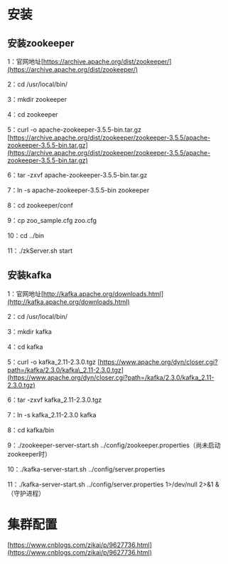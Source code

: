 # 安装

## 安装zookeeper

1：官网地址[https://archive.apache.org/dist/zookeeper/](https://archive.apache.org/dist/zookeeper/)

2：cd /usr/local/bin/

3：mkdir zookeeper

4：cd zookeeper

5：curl -o apache-zookeeper-3.5.5-bin.tar.gz [https://archive.apache.org/dist/zookeeper/zookeeper-3.5.5/apache-zookeeper-3.5.5-bin.tar.gz](https://archive.apache.org/dist/zookeeper/zookeeper-3.5.5/apache-zookeeper-3.5.5-bin.tar.gz)

6：tar -zxvf apache-zookeeper-3.5.5-bin.tar.gz

7：ln -s apache-zookeeper-3.5.5-bin zookeeper

8：cd zookeeper/conf

9：cp zoo\_sample.cfg zoo.cfg

10：cd ../bin

11：./zkServer.sh start

## 安装kafka

1：官网地址[http://kafka.apache.org/downloads.html](http://kafka.apache.org/downloads.html)

2：cd /usr/local/bin/

3：mkdir kafka

4：cd kafka

5：curl -o kafka\_2.11-2.3.0.tgz [https://www.apache.org/dyn/closer.cgi?path=/kafka/2.3.0/kafka\_2.11-2.3.0.tgz](https://www.apache.org/dyn/closer.cgi?path=/kafka/2.3.0/kafka_2.11-2.3.0.tgz)

6：tar -zxvf kafka\_2.11-2.3.0.tgz

7：ln -s kafka\_2.11-2.3.0 kafka

8：cd kafka/bin

9：./zookeeper-server-start.sh ../config/zookeeper.properties（尚未启动zookeeper时）

10：./kafka-server-start.sh ../config/server.properties 

11：./kafka-server-start.sh ../config/server.properties 1&gt;/dev/null 2&gt;&1 & （守护进程）

# 集群配置

[https://www.cnblogs.com/zikai/p/9627736.html](https://www.cnblogs.com/zikai/p/9627736.html)

